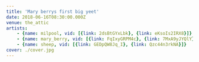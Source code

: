 ```yaml
---
title: 'Mary berrys first big yeet'
date: 2018-06-16T08:30:00.000Z
venue: the_attic
artists:
    - {name: milpool, vid: [{link: 2dsBtGYxLbk}, {link: eKsoIs2IRX8}]}
    - {name: mary_berry, vid: [{link: FqIxyGRPM4c}, {link: 7MxA9yJYQlY}]}
    - {name: sheep, vid: [{link: GEDpQW8Jq_I}, {link: Qzc44n3rkNA}]}
cover: ./cover.jpg
---
```

